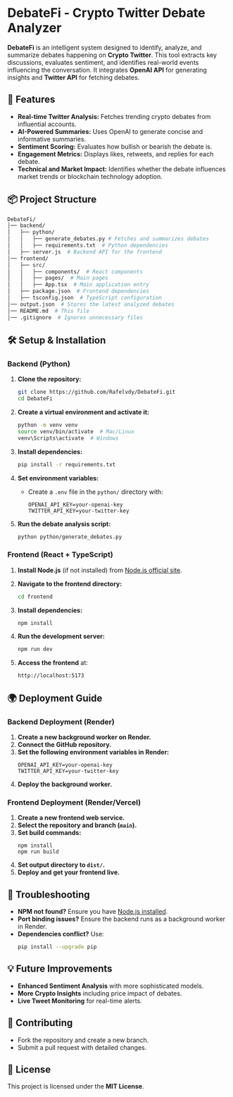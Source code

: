 # **DebateFi - Crypto Twitter Debate Analyzer**

**DebateFi** is an intelligent system designed to identify, analyze, and summarize debates happening on **Crypto Twitter**. This tool extracts key discussions, evaluates sentiment, and identifies real-world events influencing the conversation. It integrates **OpenAI API** for generating insights and **Twitter API** for fetching debates.

## 🚀 **Features**
- **Real-time Twitter Analysis:** Fetches trending crypto debates from influential accounts.
- **AI-Powered Summaries:** Uses OpenAI to generate concise and informative summaries.
- **Sentiment Scoring:** Evaluates how bullish or bearish the debate is.
- **Engagement Metrics:** Displays likes, retweets, and replies for each debate.
- **Technical and Market Impact:** Identifies whether the debate influences market trends or blockchain technology adoption.

## 📦 **Project Structure**
```bash
DebateFi/
│── backend/
│   ├── python/
│   │   ├── generate_debates.py # Fetches and summarizes debates
│   │   ├── requirements.txt  # Python dependencies
│   ├── server.js  # Backend API for the frontend
│── frontend/
│   ├── src/
│   │   ├── components/  # React components
│   │   ├── pages/  # Main pages
│   │   ├── App.tsx  # Main application entry
│   ├── package.json  # Frontend dependencies
│   ├── tsconfig.json  # TypeScript configuration
│── output.json  # Stores the latest analyzed debates
│── README.md  # This file
│── .gitignore  # Ignores unnecessary files
```

## 🛠 **Setup & Installation**
### **Backend (Python)**
1. **Clone the repository:**
   ```sh
   git clone https://github.com/Rafelvdy/DebateFi.git
   cd DebateFi
   ```

2. **Create a virtual environment and activate it:**
   ```sh
   python -m venv venv
   source venv/bin/activate  # Mac/Linux
   venv\Scripts\activate  # Windows
   ```

3. **Install dependencies:**
   ```sh
   pip install -r requirements.txt
   ```

4. **Set environment variables:**
   - Create a `.env` file in the `python/` directory with:
     ```
     OPENAI_API_KEY=your-openai-key
     TWITTER_API_KEY=your-twitter-key
     ```

5. **Run the debate analysis script:**
   ```sh
   python python/generate_debates.py
   ```

### **Frontend (React + TypeScript)**
1. **Install Node.js** (if not installed) from [Node.js official site](https://nodejs.org/).

2. **Navigate to the frontend directory:**
   ```sh
   cd frontend
   ```

3. **Install dependencies:**
   ```sh
   npm install
   ```

4. **Run the development server:**
   ```sh
   npm run dev
   ```

5. **Access the frontend** at:
   ```
   http://localhost:5173
   ```

## 🌍 **Deployment Guide**
### **Backend Deployment (Render)**
1. **Create a new background worker on Render.**
2. **Connect the GitHub repository.**
3. **Set the following environment variables in Render:**
   ```
   OPENAI_API_KEY=your-openai-key
   TWITTER_API_KEY=your-twitter-key
   ```
4. **Deploy the background worker.**

### **Frontend Deployment (Render/Vercel)**
1. **Create a new frontend web service.**
2. **Select the repository and branch (`main`).**
3. **Set build commands:**
   ```
   npm install
   npm run build
   ```
4. **Set output directory to `dist/`.**
5. **Deploy and get your frontend live.**

## 📌 **Troubleshooting**
- **NPM not found?** Ensure you have [Node.js installed](https://nodejs.org/).
- **Port binding issues?** Ensure the backend runs as a background worker in Render.
- **Dependencies conflict?** Use:
  ```sh
  pip install --upgrade pip
  ```

## 💡 **Future Improvements**
- **Enhanced Sentiment Analysis** with more sophisticated models.
- **More Crypto Insights** including price impact of debates.
- **Live Tweet Monitoring** for real-time alerts.

## 🤝 **Contributing**
- Fork the repository and create a new branch.
- Submit a pull request with detailed changes.

## 📄 **License**
This project is licensed under the **MIT License**.

